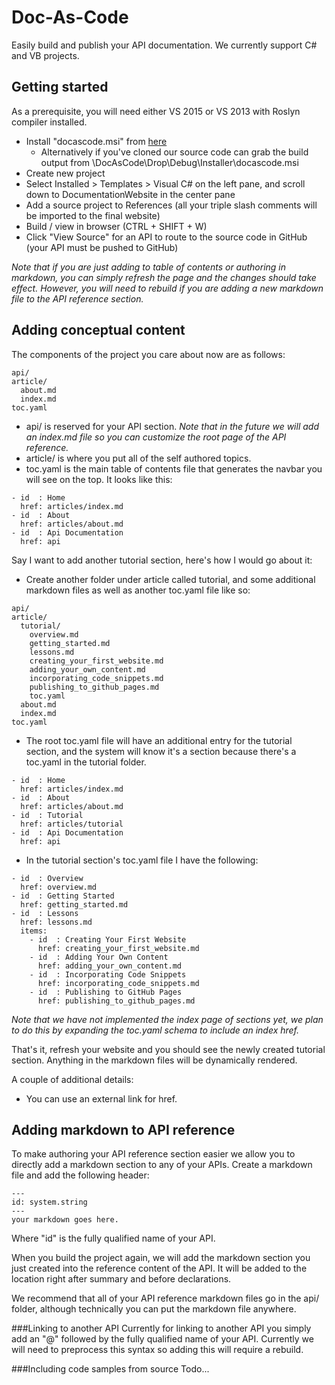 Doc-As-Code
===========
Easily build and publish your API documentation. We currently support C# and VB projects.

Getting started
---------------
As a prerequisite, you will need either VS 2015 or VS 2013 with Roslyn compiler installed.
* Install "docascode.msi" from [here](\\kenchen2\share\docascode)
  * Alternatively if you've cloned our source code can grab the build output from \DocAsCode\Drop\Debug\Installer\docascode.msi
* Create new project
* Select Installed > Templates > Visual C# on the left pane, and scroll down to DocumentationWebsite in the center pane
* Add a source project to References (all your triple slash comments will be imported to the final website)
* Build / view in browser (CTRL + SHIFT + W)
* Click "View Source" for an API to route to the source code in GitHub (your API must be pushed to GitHub)

*Note that if you are just adding to table of contents or authoring in markdown, you can simply refresh the page and the changes should take effect. However, you will need to rebuild if you are adding a new markdown file to the API reference section.*

Adding conceptual content
-------------------------
The components of the project you care about now are as follows:
```
api/
article/
  about.md
  index.md
toc.yaml
```
* api/ is reserved for your API section. *Note that in the future we will add an index.md file so you can customize the root page of the API reference.*
* article/ is where you put all of the self authored topics.
* toc.yaml is the main table of contents file that generates the navbar you will see on the top. It looks like this:
```
- id  : Home
  href: articles/index.md
- id  : About
  href: articles/about.md
- id  : Api Documentation
  href: api
```
Say I want to add another tutorial section, here's how I would go about it:
* Create another folder under article called tutorial, and some additional markdown files as well as another toc.yaml file like so:
```
api/
article/
  tutorial/
    overview.md
    getting_started.md
    lessons.md
    creating_your_first_website.md
    adding_your_own_content.md
    incorporating_code_snippets.md
    publishing_to_github_pages.md
    toc.yaml
  about.md
  index.md
toc.yaml
```
* The root toc.yaml file will have an additional entry for the tutorial section, and the system will know it's a section because there's a toc.yaml in the tutorial folder.
```
- id  : Home
  href: articles/index.md
- id  : About
  href: articles/about.md
- id  : Tutorial
  href: articles/tutorial
- id  : Api Documentation
  href: api
```
* In the tutorial section's toc.yaml file I have the following:
```
- id  : Overview
  href: overview.md
- id  : Getting Started
  href: getting_started.md
- id  : Lessons
  href: lessons.md
  items:
    - id  : Creating Your First Website
      href: creating_your_first_website.md
    - id  : Adding Your Own Content
      href: adding_your_own_content.md
    - id  : Incorporating Code Snippets
      href: incorporating_code_snippets.md
    - id  : Publishing to GitHub Pages
      href: publishing_to_github_pages.md
```
*Note that we have not implemented the index page of sections yet, we plan to do this by expanding the toc.yaml schema to include an index href.*

That's it, refresh your website and you should see the newly created tutorial section. Anything in the markdown files will be dynamically rendered.

A couple of additional details:
* You can use an external link for href.

Adding markdown to API reference
--------------------------------
To make authoring your API reference section easier we allow you to directly add a markdown section to any of your APIs. Create a markdown file and add the following header:
```
---
id: system.string
---
your markdown goes here.
```
Where "id" is the fully qualified name of your API. 

When you build the project again, we will add the markdown section you just created into the reference content of the API. It will be added to the location right after summary and before declarations.

We recommend that all of your API reference markdown files go in the api/ folder, although technically you can put the markdown file anywhere.

###Linking to another API
Currently for linking to another API you simply add an "@" followed by the fully qualified name of your API. Currently we will need to preprocess this syntax so adding this will require a rebuild.

###Including code samples from source
Todo...
